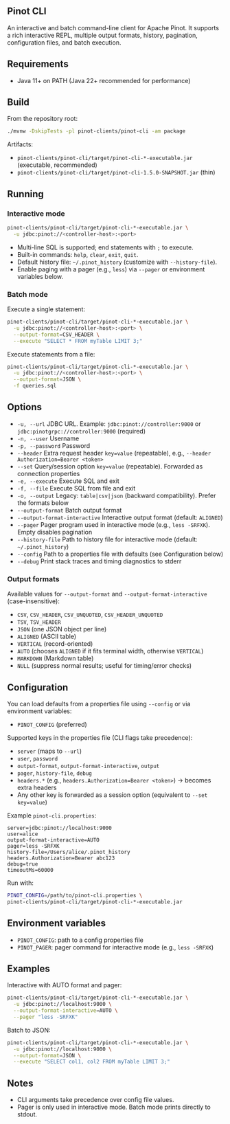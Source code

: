 <!--

    Licensed to the Apache Software Foundation (ASF) under one
    or more contributor license agreements.  See the NOTICE file
    distributed with this work for additional information
    regarding copyright ownership.  The ASF licenses this file
    to you under the Apache License, Version 2.0 (the
    "License"); you may not use this file except in compliance
    with the License.  You may obtain a copy of the License at

      http://www.apache.org/licenses/LICENSE-2.0

    Unless required by applicable law or agreed to in writing,
    software distributed under the License is distributed on an
    "AS IS" BASIS, WITHOUT WARRANTIES OR CONDITIONS OF ANY
    KIND, either express or implied.  See the License for the
    specific language governing permissions and limitations
    under the License.

-->
## Pinot CLI

An interactive and batch command-line client for Apache Pinot. It supports a rich interactive REPL, multiple output formats, history, pagination, configuration files, and batch execution.

## Requirements

- Java 11+ on PATH (Java 22+ recommended for performance)

## Build

From the repository root:

```bash
./mvnw -DskipTests -pl pinot-clients/pinot-cli -am package
```

Artifacts:

- `pinot-clients/pinot-cli/target/pinot-cli-*-executable.jar` (executable, recommended)
- `pinot-clients/pinot-cli/target/pinot-cli-1.5.0-SNAPSHOT.jar` (thin)

## Running

### Interactive mode

```bash
pinot-clients/pinot-cli/target/pinot-cli-*-executable.jar \
  -u jdbc:pinot://<controller-host>:<port>
```

- Multi-line SQL is supported; end statements with `;` to execute.
- Built-in commands: `help`, `clear`, `exit`, `quit`.
- Default history file: `~/.pinot_history` (customize with `--history-file`).
- Enable paging with a pager (e.g., `less`) via `--pager` or environment variables below.

### Batch mode

Execute a single statement:

```bash
pinot-clients/pinot-cli/target/pinot-cli-*-executable.jar \
  -u jdbc:pinot://<controller-host>:<port> \
  --output-format=CSV_HEADER \
  --execute "SELECT * FROM myTable LIMIT 3;"
```

Execute statements from a file:

```bash
pinot-clients/pinot-cli/target/pinot-cli-*-executable.jar \
  -u jdbc:pinot://<controller-host>:<port> \
  --output-format=JSON \
  -f queries.sql
```

## Options

- `-u, --url` JDBC URL. Example: `jdbc:pinot://controller:9000` or `jdbc:pinotgrpc://controller:9000` (required)
- `-n, --user` Username
- `-p, --password` Password
- `--header` Extra request header `key=value` (repeatable), e.g., `--header Authorization=Bearer <token>`
- `--set` Query/session option `key=value` (repeatable). Forwarded as connection properties
- `-e, --execute` Execute SQL and exit
- `-f, --file` Execute SQL from file and exit
- `-o, --output` Legacy: `table|csv|json` (backward compatibility). Prefer the formats below
- `--output-format` Batch output format
- `--output-format-interactive` Interactive output format (default: `ALIGNED`)
- `--pager` Pager program used in interactive mode (e.g., `less -SRFXK`). Empty disables pagination
- `--history-file` Path to history file for interactive mode (default: `~/.pinot_history`)
- `--config` Path to a properties file with defaults (see Configuration below)
- `--debug` Print stack traces and timing diagnostics to stderr

### Output formats

Available values for `--output-format` and `--output-format-interactive` (case-insensitive):

- `CSV`, `CSV_HEADER`, `CSV_UNQUOTED`, `CSV_HEADER_UNQUOTED`
- `TSV`, `TSV_HEADER`
- `JSON` (one JSON object per line)
- `ALIGNED` (ASCII table)
- `VERTICAL` (record-oriented)
- `AUTO` (chooses `ALIGNED` if it fits terminal width, otherwise `VERTICAL`)
- `MARKDOWN` (Markdown table)
- `NULL` (suppress normal results; useful for timing/error checks)

## Configuration

You can load defaults from a properties file using `--config` or via environment variables:

- `PINOT_CONFIG` (preferred)

Supported keys in the properties file (CLI flags take precedence):

- `server` (maps to `--url`)
- `user`, `password`
- `output-format`, `output-format-interactive`, `output`
- `pager`, `history-file`, `debug`
- `headers.*` (e.g., `headers.Authorization=Bearer <token>`) -> becomes extra headers
- Any other key is forwarded as a session option (equivalent to `--set key=value`)

Example `pinot-cli.properties`:

```properties
server=jdbc:pinot://localhost:9000
user=alice
output-format-interactive=AUTO
pager=less -SRFXK
history-file=/Users/alice/.pinot_history
headers.Authorization=Bearer abc123
debug=true
timeoutMs=60000
```

Run with:

```bash
PINOT_CONFIG=/path/to/pinot-cli.properties \
pinot-clients/pinot-cli/target/pinot-cli-*-executable.jar
```

## Environment variables

- `PINOT_CONFIG`: path to a config properties file
- `PINOT_PAGER`: pager command for interactive mode (e.g., `less -SRFXK`)

## Examples

Interactive with AUTO format and pager:

```bash
pinot-clients/pinot-cli/target/pinot-cli-*-executable.jar \
  -u jdbc:pinot://localhost:9000 \
  --output-format-interactive=AUTO \
  --pager "less -SRFXK"
```

Batch to JSON:

```bash
pinot-clients/pinot-cli/target/pinot-cli-*-executable.jar \
  -u jdbc:pinot://localhost:9000 \
  --output-format=JSON \
  --execute "SELECT col1, col2 FROM myTable LIMIT 3;"
```

## Notes

- CLI arguments take precedence over config file values.
- Pager is only used in interactive mode. Batch mode prints directly to stdout.


